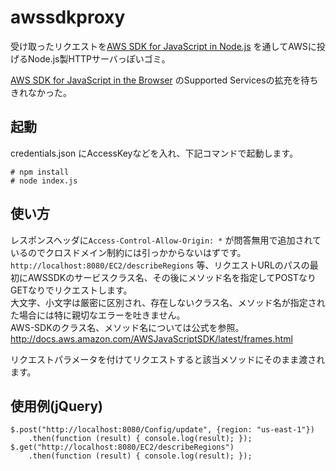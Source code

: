 awssdkproxy
===========
受け取ったリクエストを[AWS SDK for JavaScript in Node.js](http://aws.amazon.com/jp/sdkfornodejs/) を通してAWSに投げるNode.js製HTTPサーバっぽいゴミ。

[AWS SDK for JavaScript in the Browser](http://aws.amazon.com/jp/sdk-for-browser/) のSupported Servicesの拡充を待ちきれなかった。

起動
-------
credentials.json にAccessKeyなどを入れ、下記コマンドで起動します。

    # npm install
    # node index.js

使い方
------
レスポンスヘッダに``Access-Control-Allow-Origin: *`` が問答無用で追加されているのでクロスドメイン制約には引っかからないはずです。  
``http://localhost:8080/EC2/describeRegions`` 等、リクエストURLのパスの最初にAWSSDKのサービスクラス名、その後にメソッド名を指定してPOSTなりGETなりでリクエストします。  
大文字、小文字は厳密に区別され、存在しないクラス名、メソッド名が指定された場合には特に親切なエラーを吐きません。  
AWS-SDKのクラス名、メソッド名については公式を参照。  
http://docs.aws.amazon.com/AWSJavaScriptSDK/latest/frames.html

リクエストパラメータを付けてリクエストすると該当メソッドにそのまま渡されます。

使用例(jQuery)
------
    $.post("http://localhost:8080/Config/update", {region: "us-east-1"})
        .then(function (result) { console.log(result); });
    $.get("http://localhost:8080/EC2/describeRegions")
        .then(function (result) { console.log(result); });
